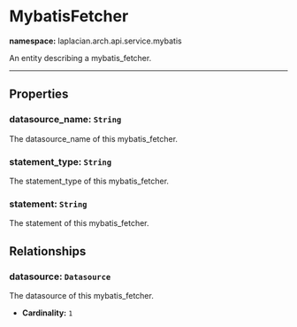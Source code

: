 

# **MybatisFetcher**
**namespace:** laplacian.arch.api.service.mybatis

An entity describing a mybatis_fetcher.



---

## Properties

### datasource_name: `String`
The datasource_name of this mybatis_fetcher.

### statement_type: `String`
The statement_type of this mybatis_fetcher.

### statement: `String`
The statement of this mybatis_fetcher.

## Relationships

### datasource: `Datasource`
The datasource of this mybatis_fetcher.
- **Cardinality:** `1`
